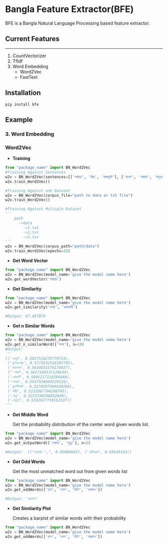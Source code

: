 # Bangla Feature Extractor(BFE)

BFE is a Bangla Natural Language Processing based feature extractor.


## Current Features
---

  1. CountVectorizer
  2. TfIdf
  3. Word Embedding
      * Word2Vec
      * FastText

## Installation
```
pip install bfe
```
## Example
### 3. Word Embedding

### Word2Vec

- **Training**
```py
from "package_name" import BN_Word2Vec
#Training Against Sentences
w2v = BN_Word2Vec(sentences=[['আমার', 'প্রিয়', 'জন্মভূমি'], ['বাংলা', 'আমার', 'মাতৃভাষা']])
w2v.train_Word2Vec()

#Training Against one Dataset
w2v = BN_Word2Vec(corpus_file="path to data or txt file")
w2v.train_Word2Vec()

#Training Against Multiple Dataset
'''
    path
      ->data
        ->1.txt
        ->2.txt
        ->3.txt
'''
w2v = BN_Word2Vec(corpus_path="path/data")
w2v.train_Word2Vec(epochs=25)
```

- **Get Word Vector**
```py
from "package_name" import BN_Word2Vec 
w2v = BN_Word2Vec(model_name='give the model name here')
w2v.get_wordVector('আমার')
```

- **Get Similarity**
```py
from "package_name" import BN_Word2Vec 
w2v = BN_Word2Vec(model_name='give the model name here')
w2v.get_similarity('ঢাকা', 'রাজধানী')

#Output: 67.457879
```

- **Get n Similar Words**
```py
from "package_name" import BN_Word2Vec 
w2v = BN_Word2Vec(model_name='give the model name here')
w2v.get_n_similarWord(['পদ্মা'], n=10)
#Output: 
'''
[('সেতুর', 0.5857524275779724),
 ('মুলফৎগঞ্জ', 0.5773632526397705),
 ('মহানন্দা', 0.5634652376174927),
 ("'পদ্মা", 0.5617109537124634),
 ('গোমতী', 0.5605217218399048),
 ('পদ্মার', 0.5547558069229126),
 ('তুলসীগঙ্গা', 0.5274507999420166),
 ('নদীর', 0.5232067704200745),
 ('সেতু', 0.5225246548652649),
 ('সেতুতে', 0.5192927718162537)]
'''
```

- **Get Middle Word**

    Get the probability distribution of the center word given words list.
```py
from "package_name" import BN_Word2Vec 
w2v = BN_Word2Vec(model_name='give the model name here')
w2v.get_outputWord(['ঢাকায়', 'মৃত্যু'], n=2)

#Output:  [("হয়েছে।',", 0.05880642), ('শ্রমিকের', 0.05639163)]
```

- **Get Odd Words**

    Get the most unmatched word out from given words list
```py
from "package_name" import BN_Word2Vec 
w2v = BN_Word2Vec(model_name='give the model name here')
w2v.get_oddWords(['চাল', 'ডাল', 'চিনি', 'আকাশ'])

#Output: 'আকাশ' 
```

- **Get Similarity Plot**

    Creates a barplot of similar words with their probability 

```py
from "package_name" import BN_Word2Vec 
w2v = BN_Word2Vec(model_name='give the model name here')
w2v.get_oddWords(['চাল', 'ডাল', 'চিনি', 'আকাশ'])
```



